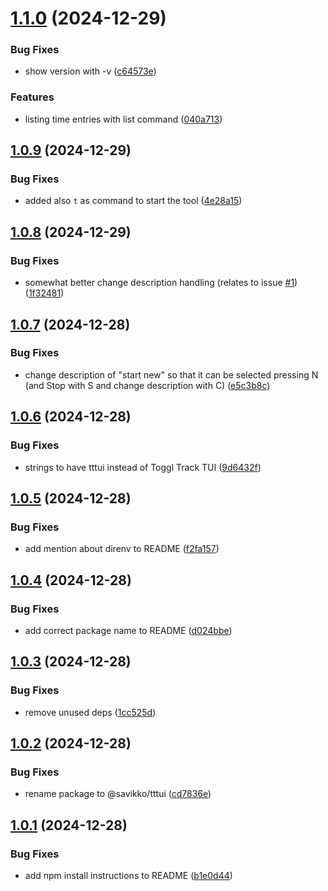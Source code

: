 # [1.1.0](https://github.com/savikko/tttui/compare/v1.0.9...v1.1.0) (2024-12-29)


### Bug Fixes

* show version with -v ([c64573e](https://github.com/savikko/tttui/commit/c64573ec696d1478b652035683e81ef48f0f3903))


### Features

* listing time entries with list command ([040a713](https://github.com/savikko/tttui/commit/040a71346baf71fd537470a3a77600635aab1a4f))

## [1.0.9](https://github.com/savikko/tttui/compare/v1.0.8...v1.0.9) (2024-12-29)


### Bug Fixes

* added also `t` as command to start the tool ([4e28a15](https://github.com/savikko/tttui/commit/4e28a1532aa563530bcf71a26af930750eca828e))

## [1.0.8](https://github.com/savikko/tttui/compare/v1.0.7...v1.0.8) (2024-12-29)


### Bug Fixes

* somewhat better change description handling (relates to issue [#1](https://github.com/savikko/tttui/issues/1)) ([1f32481](https://github.com/savikko/tttui/commit/1f32481ba6865207faa1dcecfc6f28ac76ca54d3))

## [1.0.7](https://github.com/savikko/tttui/compare/v1.0.6...v1.0.7) (2024-12-28)


### Bug Fixes

* change description of "start new" so that it can be selected pressing N (and Stop with S and change description with C) ([e5c3b8c](https://github.com/savikko/tttui/commit/e5c3b8c00a82c0bb55f1e92360ee27395c465340))

## [1.0.6](https://github.com/savikko/tttui/compare/v1.0.5...v1.0.6) (2024-12-28)


### Bug Fixes

* strings to have tttui instead of Toggl Track TUI ([9d6432f](https://github.com/savikko/tttui/commit/9d6432fc172194192742e2b67c9818ba15a8ae88))

## [1.0.5](https://github.com/savikko/tttui/compare/v1.0.4...v1.0.5) (2024-12-28)


### Bug Fixes

* add mention about direnv to README ([f2fa157](https://github.com/savikko/tttui/commit/f2fa1579877503fc394807f515efdc5c54736b3b))

## [1.0.4](https://github.com/savikko/tttui/compare/v1.0.3...v1.0.4) (2024-12-28)


### Bug Fixes

* add correct package name to README ([d024bbe](https://github.com/savikko/tttui/commit/d024bbec9f042fea14eeca7e8e6dc8671b6b46c4))

## [1.0.3](https://github.com/savikko/tttui/compare/v1.0.2...v1.0.3) (2024-12-28)


### Bug Fixes

* remove unused deps ([1cc525d](https://github.com/savikko/tttui/commit/1cc525d4e4c15b5e96b7eec14dc87b1010700c38))

## [1.0.2](https://github.com/savikko/tttui/compare/v1.0.1...v1.0.2) (2024-12-28)


### Bug Fixes

* rename package to @savikko/tttui ([cd7836e](https://github.com/savikko/tttui/commit/cd7836e6596a58aa56d195c7d54de2b5ce913627))

## [1.0.1](https://github.com/savikko/tttui/compare/v1.0.0...v1.0.1) (2024-12-28)


### Bug Fixes

* add npm install instructions to README ([b1e0d44](https://github.com/savikko/tttui/commit/b1e0d44223bce22cd37d65c0a59748ae66b6bd1f))
